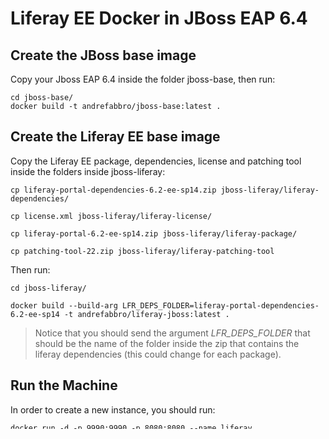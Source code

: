 # Liferay EE Docker in JBoss EAP 6.4

## Create the JBoss base image

Copy your Jboss EAP 6.4 inside the folder jboss-base, then run:

```
cd jboss-base/
docker build -t andrefabbro/jboss-base:latest .
```

## Create the Liferay EE base image

Copy the Liferay EE package, dependencies, license and patching tool inside the folders inside jboss-liferay:

```
cp liferay-portal-dependencies-6.2-ee-sp14.zip jboss-liferay/liferay-dependencies/

cp license.xml jboss-liferay/liferay-license/

cp liferay-portal-6.2-ee-sp14.zip jboss-liferay/liferay-package/

cp patching-tool-22.zip jboss-liferay/liferay-patching-tool
```

Then run:

```
cd jboss-liferay/

docker build --build-arg LFR_DEPS_FOLDER=liferay-portal-dependencies-6.2-ee-sp14 -t andrefabbro/liferay-jboss:latest .
```

> Notice that you should send the argument *LFR_DEPS_FOLDER* that should be the name of the folder inside the zip that contains the liferay dependencies (this could change for each package). 

## Run the Machine

In order to create a new instance, you should run:

```
docker run -d -p 9990:9990 -p 8080:8080 --name liferay andrefabbro/liferay-jboss:latest
```

Then, see the log:

```
docker logs --tail=100 -f liferay
```

And open you browser to the new Liferay EE instance: ```http://localhost:8080/```.
